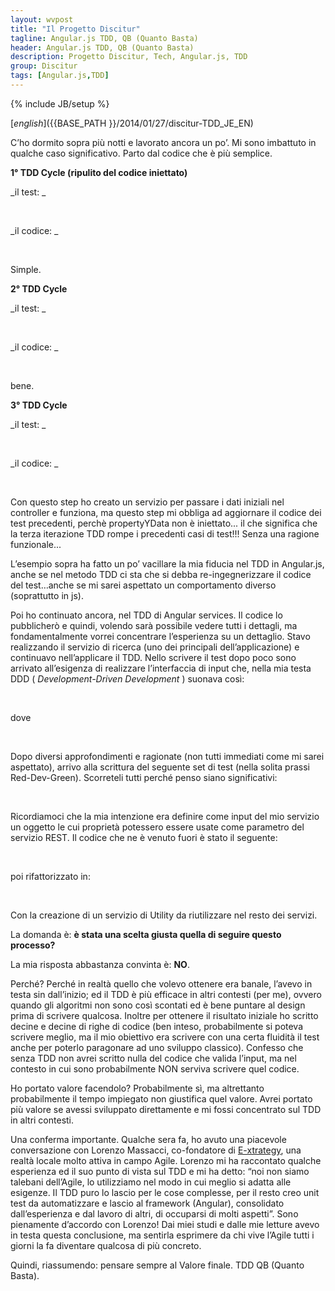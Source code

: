 ```yaml
---
layout: wvpost
title: "Il Progetto Discitur"
tagline: Angular.js TDD, QB (Quanto Basta)
header: Angular.js TDD, QB (Quanto Basta)
description: Progetto Discitur, Tech, Angular.js, TDD
group: Discitur
tags: [Angular.js,TDD]
---
```

{% include JB/setup %}
<!-- Markup JSON-LD generato da Assistente per il markup dei dati strutturati di Google. -->
<script type="application/ld+json">
{
  "@context" : "http://schema.org",
  "@type" : "Article",
  "name" : "Angular.js TDD, QB (Quanto Basta)",
  "author" : {
    "@type" : "Person",
    "name" : "william verdolini"
  },
  "datePublished" : "2014-01-27",
  "articleSection" : [ "Angular.js", "TDD" ],
  "url" : "http://williamverdolini.github.io/2014/01/27/discitur-TDD_JE/"
}
</script>
[_english_]({{BASE_PATH }}/2014/01/27/discitur-TDD_JE_EN)

 
C’ho dormito sopra più notti e lavorato ancora un po’. Mi sono imbattuto in qualche caso significativo. Parto dal codice che è più semplice. 

**1° TDD Cycle (ripulito del codice iniettato)**

_il test: _


<script type="syntaxhighlighter" class="brush: javascript">
<![CDATA[
it("Should the ControllerX controller exists", function () {
    var _ctrl = _$controller('ControllerX', { $scope: _scope }); // <-- _scope = {}
    expect(_ctrl).toBeDefined();
});
]]></script> 


_il codice: _

<script type="syntaxhighlighter" class="brush: javascript">
<![CDATA[
angular.module('App')
    .controller('ControllerX', [
        '$scope',
        function (
            $scope
            ) {
        }
    ]);
]]></script> 


Simple.

**2° TDD Cycle**

_il test: _


<script type="syntaxhighlighter" class="brush: javascript">
<![CDATA[
it("Should ControllerX have propertyY in its $scope", function () {
    var _ctrl = _$controller('ControllerX', { $scope: _scope }); // <-- _scope = {}
    expect(_scope.propertyY).toBeDefined();
});
]]></script> 



_il codice: _


<script type="syntaxhighlighter" class="brush: javascript">
<![CDATA[
angular.module('App')
    .controller('ControllerX', [
        '$scope',
        function (
            $scope
            ) {
            $scope.propertyY = {};
        }
    ]);
]]></script> 



bene.

**3° TDD Cycle**

_il test: _


<script type="syntaxhighlighter" class="brush: javascript">
<![CDATA[
it("Should ControllerX.propertyY be populated with propertyYData in input", function () {
    _ctrl = _$controller('LessonNewsCtrl', { $scope: _scope, propertyYData: {} });

    expect(_scope.propertyY).toEqual({})

});
]]></script> 



_il codice: _


<script type="syntaxhighlighter" class="brush: javascript">
<![CDATA[
angular.module('App')
    .controller('ControllerX', [
        '$scope',
        'propertyYData',
        function (
            $scope,
            propertyYData
            ) {
            $scope = propertyYData;
        }
    ]);
]]></script> 



Con questo step ho creato un servizio per passare i dati iniziali nel controller e funziona,
ma questo step mi obbliga ad aggiornare il codice dei test precedenti, perchè propertyYData non è iniettato...
il che significa che la terza iterazione TDD rompe i precedenti casi di test!!!
Senza una ragione funzionale...

L’esempio sopra  ha fatto un po’ vacillare la mia fiducia nel TDD in Angular.js, 
anche se nel metodo TDD ci sta che si debba re-ingegnerizzare il codice del test…anche 
se mi sarei aspettato un comportamento diverso (soprattutto in js).

Poi ho continuato ancora, nel TDD di Angular services. Il codice lo pubblicherò e quindi, 
volendo sarà possibile vedere tutti i dettagli, ma fondamentalmente vorrei concentrare l’esperienza su un dettaglio. 
Stavo realizzando il servizio di ricerca (uno dei principali dell’applicazione) e continuavo nell’applicare il TDD. 
Nello scrivere il test dopo poco sono arrivato all’esigenza di realizzare l’interfaccia di input che, 
nella mia testa DDD ( _Development-Driven Development_ ) suonava così:




<script type="syntaxhighlighter" class="brush: javascript">
<![CDATA[
.factory('LessonService', [
        …,
        function ($resource, $http, $q) {
            …
            search: function (inputParams) {…}
        }]);
]]></script> 



dove




<script type="syntaxhighlighter" class="brush: javascript">
<![CDATA[
inputParams = {
    discipline: '...',
    school: '...',
    ...
}
]]></script> 


Dopo diversi approfondimenti e ragionate (non tutti immediati come mi sarei aspettato), 
arrivo alla scrittura del seguente set di test (nella solita prassi Red-Dev-Green). 
Scorreteli tutti perché penso siano significativi:

<script type="syntaxhighlighter" class="brush: javascript">
<![CDATA[
      describe('LessonService [signature-parameters]', function () {
          it('Should LessonService.search() accept no strings, throw exception otherwise', function () {
              var invalidParamEx;
              //make the call.
              try {
                  var returnedPromise = _LessonService.search('stringa');
              }
              catch (ex) {
                  invalidParamEx = ex;
              }

              expect(invalidParamEx).toBeDefined();
              expect(invalidParamEx.code).toBeDefined();
              expect(invalidParamEx.code).toEqual(20001);
          })

          it('Should LessonService.search() accept no Array, throw exception otherwise', function () {
              var invalidParamEx;

              //make the call.
              try {
                  var returnedPromise = _LessonService.search([]);
              }
              catch (ex) {
                  invalidParamEx = ex;
              }
              expect(invalidParamEx).toBeDefined();
              expect(invalidParamEx.code).toBeDefined();
              expect(invalidParamEx.code).toEqual(20001);
          })

          it('Should LessonService.search() accept no Function, throw exception otherwise', function () {
              var invalidParamEx;

              //make the call.
              try {
                  var returnedPromise = _LessonService.search(function () { });
              }
              catch (ex) {
                  invalidParamEx = ex;
              }
              expect(invalidParamEx).toBeDefined();
              expect(invalidParamEx.code).toBeDefined();
              expect(invalidParamEx.code).toEqual(20001);
          })

          it('Should LessonService.search() accept Object instance', function () {
              var invalidParamEx;

              //make the call.
              try {
                  var returnedPromise = _LessonService.search({ });
              }
              catch (ex) {
                  invalidParamEx = ex;
              }
              expect(invalidParamEx).not.toBeDefined();
          })

          it('Should LessonService.search() not accept Object with uncorrect parameters, and throws exception', function () {
              var invalidParamEx;
              var inputParams = {
                  color : 'blue'
              }

              var invalidParamEx;

              //make the call.
              try {
                  var returnedPromise = _LessonService.search(inputParams);
              }
              catch (ex) {
                  invalidParamEx = ex;
              }
              expect(invalidParamEx).toBeDefined();
              expect(invalidParamEx.code).toBeDefined();
              expect(invalidParamEx.code).toEqual(20002);
          })


      })
]]></script> 

Ricordiamoci che la mia intenzione era definire come input del mio servizio un oggetto le cui proprietà potessero essere  usate come parametro del servizio REST.
Il codice che ne è venuto fuori è stato il seguente:


<script type="syntaxhighlighter" class="brush: javascript">
<![CDATA[
.factory('LessonService', [
        …,
        function ($resource, $http, $q) {
            …
            search: function (inputParams) {    
                var validInput = { discipline: 1, school: 2 }

                // accept or no params or Object (for searching parameters)
                if (!angular.isUndefined(inputParams) && !(inputParams.constructor === Object))
                    throw { code: 20001, message: 'invalid Input Type for LessonService.search :' + inputParams }
                if (angular.isDefined(inputParams)) {
                    for (key in inputParams) {
                        if (!validInput.hasOwnProperty(key))
                            throw { code: 20002, message: 'invalid Input Parameter for LessonService.search :' + inputParams }
                    }
                }
                …

        }]);
]]></script> 


poi rifattorizzato in:


<script type="syntaxhighlighter" class="brush: javascript">
<![CDATA[
.factory('LessonService', [
        DiscUtil,
        …,
        function ($resource, $http, $q, DiscUtil) {
            …
            search: function (inputParams) {                  
                  DiscUtil.checkInputObj(
                      'LessonService.search',       // function name for logging purposes
                      { discipline: 1, school: 2 }, // hashmap to check inputParameters
                      inputParams                   // actual input params
                      );
                  …

        }]);
]]></script> 


Con la creazione di un servizio di Utility da riutilizzare nel resto dei servizi. 


La domanda è: **è stata una scelta giusta quella di seguire questo processo?**


La mia risposta abbastanza convinta è: **NO**.


Perché? Perché in realtà quello che volevo ottenere era banale, l’avevo in testa sin dall’inizio; 
ed il TDD è più efficace in altri contesti (per me), ovvero quando gli algoritmi non sono così 
scontati ed è bene puntare al design prima di scrivere qualcosa. 
Inoltre per ottenere il risultato iniziale ho scritto decine e decine di righe di codice 
(ben inteso, probabilmente si poteva scrivere meglio, ma il mio obiettivo era scrivere con una certa 
fluidità il test anche per poterlo paragonare ad uno sviluppo classico). 
Confesso che senza TDD non avrei scritto nulla del codice che valida l’input, 
ma nel contesto in cui sono probabilmente NON serviva scrivere quel codice. 

Ho portato valore facendolo? Probabilmente sì, ma altrettanto probabilmente il tempo impiegato 
non giustifica quel valore. 
Avrei portato più valore se avessi sviluppato direttamente e mi fossi concentrato sul TDD in altri contesti.

Una conferma importante. 
Qualche sera fa, ho avuto una piacevole conversazione con Lorenzo Massacci, co-fondatore di [E-xtrategy](http://www.e-xtrategy.net/), 
una realtà locale molto attiva in campo Agile. Lorenzo mi ha raccontato qualche esperienza ed 
il suo punto di vista sul TDD e mi ha detto: “noi non siamo talebani dell’Agile, 
lo utilizziamo nel modo in cui meglio si adatta alle esigenze. 
Il TDD puro lo lascio per le cose complesse, per il resto creo unit test da automatizzare 
e lascio al framework (Angular), consolidato dall’esperienza e dal lavoro di altri, di occuparsi di molti aspetti”. 
Sono pienamente d’accordo con Lorenzo! 
Dai miei studi e dalle mie letture avevo in testa questa conclusione, 
ma sentirla esprimere da chi vive l’Agile tutti i giorni la fa diventare qualcosa di più concreto.

Quindi, riassumendo: pensare sempre al Valore finale. TDD QB (Quanto Basta).
